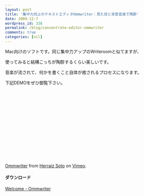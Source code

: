 ```yaml
---
layout: post
title: '集中力向上のテキストエディタOmmwriter：見た目と背景音楽で陶酔'
date: 2009-12-7
wordpress_id: 338
permalink: /blog/concentrate-editor-ommwriter
comments: true
categories: [nil]
---
```

<div class="section">
<p>Mac向けのソフトです。同じ集中力アップのWriteroomと似てますが、</p>
<p>使ってみると結構こっちが陶酔するくらい美しいです。</p>
<p>音楽が流されて、何かを書くこと自体が癒されるプロセスになります。</p>
<p>下記DEMOをぜひ御覧下さい。</p>
<p><object width="400" height="225"><param name="allowfullscreen" value="true" ></param><param name="allowscriptaccess" value="always" ></param><param name="movie" value="http://vimeo.com/moogaloop.swf?clip_id=7670108&#38;server=vimeo.com&#38;show_title=0&#38;show_byline=0&#38;show_portrait=0&#38;color=ffffff&#38;fullscreen=1" ></param><embed src="http://vimeo.com/moogaloop.swf?clip_id=7670108&#38;server=vimeo.com&#38;show_title=0&#38;show_byline=0&#38;show_portrait=0&#38;color=ffffff&#38;fullscreen=1" type="application/x-shockwave-flash" allowfullscreen="true" allowscriptaccess="always" width="400" height="225"></embed></object><p><a href="http://vimeo.com/7670108">Ommwriter</a> from <a href="http://vimeo.com/user1619595">Herraiz Soto</a> on <a href="http://vimeo.com">Vimeo</a>.</p></p>
<h4>ダウンロード</h4>
<p><a href="http://www.ommwriter.com/en/" target="_blank">Welcome - Ommwriter</a></p>
</div>
